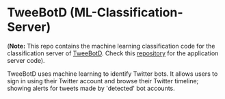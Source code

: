 # TweeBotD (ML-Classification-Server)

(**Note:** This repo contains the machine learning classification code for the classification server of [TweeBotD](https://tweebotd.herokuapp.com). Check this [repository](https://github.com/twitterBotDetector/UI) for the application server code).

TweeBotD uses machine learning to identify Twitter bots. It allows users to sign in using their Twitter account and browse their Twitter timeline; showing alerts for tweets made by 'detected' bot accounts.